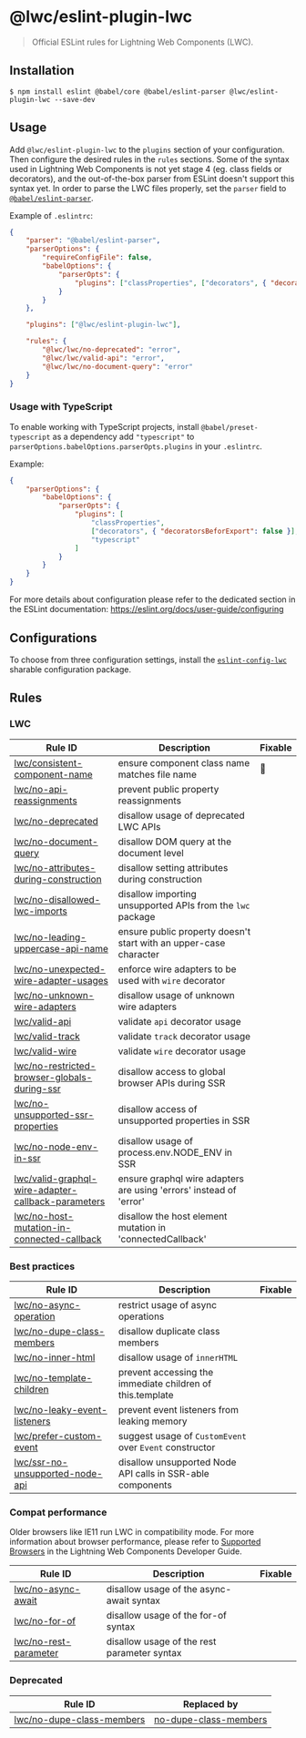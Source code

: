 # @lwc/eslint-plugin-lwc

> Official ESLint rules for Lightning Web Components (LWC).

## Installation

```
$ npm install eslint @babel/core @babel/eslint-parser @lwc/eslint-plugin-lwc --save-dev
```

## Usage

Add `@lwc/eslint-plugin-lwc` to the `plugins` section of your configuration. Then configure the desired rules in the `rules` sections. Some of the syntax used in Lightning Web Components is not yet stage 4 (eg. class fields or decorators), and the out-of-the-box parser from ESLint doesn't support this syntax yet. In order to parse the LWC files properly, set the `parser` field to [`@babel/eslint-parser`](https://github.com/babel/babel/tree/main/eslint/babel-eslint-parser).

Example of `.eslintrc`:

```json
{
    "parser": "@babel/eslint-parser",
    "parserOptions": {
        "requireConfigFile": false,
        "babelOptions": {
            "parserOpts": {
                "plugins": ["classProperties", ["decorators", { "decoratorsBeforeExport": false }]]
            }
        }
    },

    "plugins": ["@lwc/eslint-plugin-lwc"],

    "rules": {
        "@lwc/lwc/no-deprecated": "error",
        "@lwc/lwc/valid-api": "error",
        "@lwc/lwc/no-document-query": "error"
    }
}
```

### Usage with TypeScript

To enable working with TypeScript projects, install `@babel/preset-typescript` as a dependency add `"typescript"` to `parserOptions.babelOptions.parserOpts.plugins` in your `.eslintrc`.

Example:

```json
{
    "parserOptions": {
        "babelOptions": {
            "parserOpts": {
                "plugins": [
                    "classProperties",
                    ["decorators", { "decoratorsBeforExport": false }],
                    "typescript"
                ]
            }
        }
    }
}
```

For more details about configuration please refer to the dedicated section in the ESLint documentation: https://eslint.org/docs/user-guide/configuring

## Configurations

To choose from three configuration settings, install the [`eslint-config-lwc`](https://github.com/salesforce/eslint-config-lwc) sharable configuration package.

## Rules

### LWC

| Rule ID                                                                                                              | Description                                                        | Fixable |
| -------------------------------------------------------------------------------------------------------------------- | ------------------------------------------------------------------ | ------- |
| [lwc/consistent-component-name](./docs/rules/consistent-component-name.md)                                           | ensure component class name matches file name                      | 🔧      |
| [lwc/no-api-reassignments](./docs/rules/no-api-reassignments.md)                                                     | prevent public property reassignments                              |         |
| [lwc/no-deprecated](./docs/rules/no-deprecated.md)                                                                   | disallow usage of deprecated LWC APIs                              |         |
| [lwc/no-document-query](./docs/rules/no-document-query.md)                                                           | disallow DOM query at the document level                           |         |
| [lwc/no-attributes-during-construction](./docs/rules/no-attributes-during-construction.md)                           | disallow setting attributes during construction                    |         |
| [lwc/no-disallowed-lwc-imports](./docs/rules/no-disallowed-lwc-imports.md)                                           | disallow importing unsupported APIs from the `lwc` package         |         |
| [lwc/no-leading-uppercase-api-name](./docs/rules/no-leading-uppercase-api-name.md)                                   | ensure public property doesn't start with an upper-case character  |         |
| [lwc/no-unexpected-wire-adapter-usages](./docs/rules/no-unexpected-wire-adapter-usages.md)                           | enforce wire adapters to be used with `wire` decorator             |         |
| [lwc/no-unknown-wire-adapters](./docs/rules/no-unknown-wire-adapters.md)                                             | disallow usage of unknown wire adapters                            |         |
| [lwc/valid-api](./docs/rules/valid-api.md)                                                                           | validate `api` decorator usage                                     |         |
| [lwc/valid-track](./docs/rules/valid-track.md)                                                                       | validate `track` decorator usage                                   |         |
| [lwc/valid-wire](./docs/rules/valid-wire.md)                                                                         | validate `wire` decorator usage                                    |         |
| [lwc/no-restricted-browser-globals-during-ssr](./docs/rules/no-restricted-browser-globals-during-ssr.md)             | disallow access to global browser APIs during SSR                  |         |
| [lwc/no-unsupported-ssr-properties](./docs/rules/no-unsupported-ssr-properties.md)                                   | disallow access of unsupported properties in SSR                   |         |
| [lwc/no-node-env-in-ssr](./docs/rules/no-node-env-in-ssr.md)                                                         | disallow usage of process.env.NODE_ENV in SSR                      |         |
| [lwc/valid-graphql-wire-adapter-callback-parameters](./docs/rules/valid-graphql-wire-adapter-callback-parameters.md) | ensure graphql wire adapters are using 'errors' instead of 'error' |         |
| [lwc/no-host-mutation-in-connected-callback](./docs/rules/no-host-mutation-in-connected-callback.md)                 | disallow the host element mutation in 'connectedCallback'          |         |

### Best practices

| Rule ID                                                                        | Description                                                | Fixable |
| ------------------------------------------------------------------------------ | ---------------------------------------------------------- | ------- |
| [lwc/no-async-operation](./docs/rules/no-async-operation.md)                   | restrict usage of async operations                         |         |
| [lwc/no-dupe-class-members](./docs/rules/no-dupe-class-members.md)             | disallow duplicate class members                           |         |
| [lwc/no-inner-html](./docs/rules/no-inner-html.md)                             | disallow usage of `innerHTML`                              |         |
| [lwc/no-template-children](./docs/rules/no-template-children.md)               | prevent accessing the immediate children of this.template  |         |
| [lwc/no-leaky-event-listeners](./docs/rules/no-leaky-event-listeners.md)       | prevent event listeners from leaking memory                |         |
| [lwc/prefer-custom-event](./docs/rules/prefer-custom-event.md)                 | suggest usage of `CustomEvent` over `Event` constructor    |         |
| [lwc/ssr-no-unsupported-node-api](./docs/rules/ssr-no-unsupported-node-api.md) | disallow unsupported Node API calls in SSR-able components |         |

### Compat performance

Older browsers like IE11 run LWC in compatibility mode. For more information about browser performance, please refer to [Supported Browsers](http://developer.salesforce.com/docs/component-library/documentation/lwc/lwc.get_started_supported_browsers) in the Lightning Web Components Developer Guide.

| Rule ID                                                    | Description                                 | Fixable |
| ---------------------------------------------------------- | ------------------------------------------- | ------- |
| [lwc/no-async-await](./docs/rules/no-async-await.md)       | disallow usage of the async-await syntax    |         |
| [lwc/no-for-of](./docs/rules/no-for-of.md)                 | disallow usage of the for-of syntax         |         |
| [lwc/no-rest-parameter](./docs/rules/no-rest-parameter.md) | disallow usage of the rest parameter syntax |         |

### Deprecated

| Rule ID                                                            | Replaced by                                                                  |
| ------------------------------------------------------------------ | ---------------------------------------------------------------------------- |
| [lwc/no-dupe-class-members](./docs/rules/no-dupe-class-members.md) | [no-dupe-class-members](https://eslint.org/docs/rules/no-dupe-class-members) |
